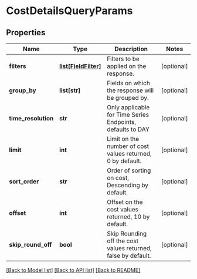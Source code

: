 # CostDetailsQueryParams

## Properties
Name | Type | Description | Notes
------------ | ------------- | ------------- | -------------
**filters** | [**list[FieldFilter]**](FieldFilter.md) | Filters to be applied on the response. | [optional] 
**group_by** | **list[str]** | Fields on which the response will be grouped by. | [optional] 
**time_resolution** | **str** | Only applicable for Time Series Endpoints, defaults to DAY | [optional] 
**limit** | **int** | Limit on the number of cost values returned, 0 by default. | [optional] 
**sort_order** | **str** | Order of sorting on cost, Descending by default. | [optional] 
**offset** | **int** | Offset on the cost values returned, 10 by default. | [optional] 
**skip_round_off** | **bool** | Skip Rounding off the cost values returned, false by default. | [optional] 

[[Back to Model list]](../README.md#documentation-for-models) [[Back to API list]](../README.md#documentation-for-api-endpoints) [[Back to README]](../README.md)

